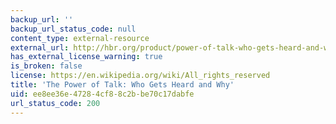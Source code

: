 ```yaml
---
backup_url: ''
backup_url_status_code: null
content_type: external-resource
external_url: http://hbr.org/product/power-of-talk-who-gets-heard-and-why/an/95510-PDF-ENG
has_external_license_warning: true
is_broken: false
license: https://en.wikipedia.org/wiki/All_rights_reserved
title: 'The Power of Talk: Who Gets Heard and Why'
uid: ee8ee36e-4728-4cf8-8c2b-be70c17dabfe
url_status_code: 200
---
```

